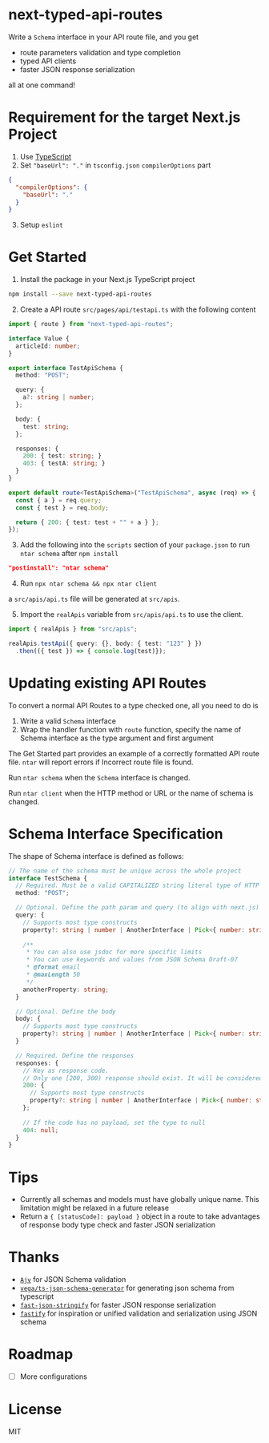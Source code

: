 # next-typed-api-routes

Write a `Schema` interface in your API route file, and you get

- route parameters validation and type completion
- typed API clients
- faster JSON response serialization

all at one command!

# Requirement for the target Next.js Project

1. Use [TypeScript](https://nextjs.org/docs/basic-features/typescript)
2. Set `"baseUrl": "."` in `tsconfig.json` `compilerOptions` part

```json
{
  "compilerOptions": {
    "baseUrl": "."
  }
}
```
3. Setup `eslint`

# Get Started

1. Install the package in your Next.js TypeScript project

```bash
npm install --save next-typed-api-routes
```

2. Create a API route `src/pages/api/testapi.ts` with the following content

```ts
import { route } from "next-typed-api-routes";

interface Value {
  articleId: number;
}

export interface TestApiSchema {
  method: "POST";

  query: {
    a?: string | number;
  };

  body: {
    test: string;
  };

  responses: {
    200: { test: string; }
    403: { testA: string; }
  }
}

export default route<TestApiSchema>("TestApiSchema", async (req) => {
  const { a } = req.query;
  const { test } = req.body;

  return { 200: { test: test + "" + a } };
});
```

3. Add the following into the `scripts` section of your `package.json` to run `ntar schema` after `npm install`

```json
"postinstall": "ntar schema"
```

4. Run `npx ntar schema && npx ntar client`

a `src/apis/api.ts` file will be generated at `src/apis`.

5. Import the `realApis` variable from `src/apis/api.ts` to use the client.

```ts
import { realApis } from "src/apis";

realApis.testApi({ query: {}, body: { test: "123" } })
  .then(({ test }) => { console.log(test)});
```

# Updating existing API Routes

To convert a normal API Routes to a type checked one, all you need to do is

1. Write a valid `Schema` interface
2. Wrap the handler function with `route` function, specify the name of Schema interface as the type argument and first argument

The Get Started part provides an example of a correctly formatted API route file. `ntar` will report errors if Incorrect route file is found.

Run `ntar schema` when the `Schema` interface is changed.

Run `ntar client` when the HTTP method or URL or the name of schema is changed.

# Schema Interface Specification

The shape of Schema interface is defined as follows:

```ts
// The name of the schema must be unique across the whole project
interface TestSchema {
  // Required. Must be a valid CAPITALIZED string literal type of HTTP method (GET, POST, PATCH)
  method: "POST";

  // Optional. Define the path param and query (to align with next.js)
  query: {
    // Supports most type constructs
    property?: string | number | AnotherInterface | Pick<{ number: string }, "number">;
    
    /**
     * You can also use jsdoc for more specific limits
     * You can use keywords and values from JSON Schema Draft-07
     * @format email
     * @maxLength 50
     */
    anotherProperty: string;
  }

  // Optional. Define the body
  body: {
    // Supports most type constructs
    property?: string | number | AnotherInterface | Pick<{ number: string }, "number">;
  } 

  // Required. Define the responses
  responses: {
    // Key as response code. 
    // Only one [200, 300) response should exist. It will be considered by clients as the success response
    200: {
      // Supports most type constructs
      property?: string | number | AnotherInterface | Pick<{ number: string }, "number">;
    };
    
    // If the code has no payload, set the type to null
    404: null;
  }
}
```

# Tips

- Currently all schemas and models must have globally unique name. This limitation might be relaxed in a future release
- Return a `{ [statusCode]: payload }` object in a route to take advantages of response body type check and faster JSON serialization


# Thanks

- [`Ajv`](https://ajv.js.org/) for JSON Schema validation
- [`vega/ts-json-schema-generator`](https://github.com/vega/ts-json-schema-generator) for generating json schema from typescript
- [`fast-json-stringify`](https://github.com/fastify/fast-json-stringify) for faster JSON response serialization
- [`fastify`](https://github.com/fastify/fastify) for inspiration or unified validation and serialization using JSON schema

# Roadmap

- [ ] More configurations

# License

MIT

